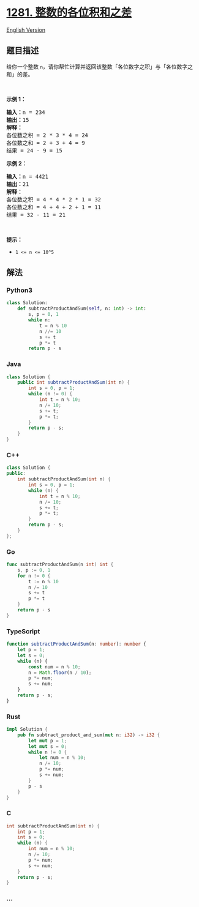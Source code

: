 # [1281. 整数的各位积和之差](https://leetcode.cn/problems/subtract-the-product-and-sum-of-digits-of-an-integer)

[English Version](/solution/1200-1299/1281.Subtract%20the%20Product%20and%20Sum%20of%20Digits%20of%20an%20Integer/README_EN.md)

## 题目描述

<!-- 这里写题目描述 -->

<p>给你一个整数&nbsp;<code>n</code>，请你帮忙计算并返回该整数「各位数字之积」与「各位数字之和」的差。</p>

<p>&nbsp;</p>

<p><strong>示例 1：</strong></p>

<pre><strong>输入：</strong>n = 234
<strong>输出：</strong>15 
<strong>解释：</strong>
各位数之积 = 2 * 3 * 4 = 24 
各位数之和 = 2 + 3 + 4 = 9 
结果 = 24 - 9 = 15
</pre>

<p><strong>示例 2：</strong></p>

<pre><strong>输入：</strong>n = 4421
<strong>输出：</strong>21
<strong>解释： 
</strong>各位数之积 = 4 * 4 * 2 * 1 = 32 
各位数之和 = 4 + 4 + 2 + 1 = 11 
结果 = 32 - 11 = 21
</pre>

<p>&nbsp;</p>

<p><strong>提示：</strong></p>

<ul>
	<li><code>1 &lt;= n &lt;= 10^5</code></li>
</ul>

## 解法

<!-- 这里可写通用的实现逻辑 -->

<!-- tabs:start -->

### **Python3**

<!-- 这里可写当前语言的特殊实现逻辑 -->

```python
class Solution:
    def subtractProductAndSum(self, n: int) -> int:
        s, p = 0, 1
        while n:
            t = n % 10
            n //= 10
            s += t
            p *= t
        return p - s
```

### **Java**

<!-- 这里可写当前语言的特殊实现逻辑 -->

```java
class Solution {
    public int subtractProductAndSum(int n) {
        int s = 0, p = 1;
        while (n != 0) {
            int t = n % 10;
            n /= 10;
            s += t;
            p *= t;
        }
        return p - s;
    }
}
```

### **C++**

```cpp
class Solution {
public:
    int subtractProductAndSum(int n) {
        int s = 0, p = 1;
        while (n) {
            int t = n % 10;
            n /= 10;
            s += t;
            p *= t;
        }
        return p - s;
    }
};
```

### **Go**

```go
func subtractProductAndSum(n int) int {
	s, p := 0, 1
	for n != 0 {
		t := n % 10
		n /= 10
		s += t
		p *= t
	}
	return p - s
}
```

### **TypeScript**

```ts
function subtractProductAndSum(n: number): number {
    let p = 1;
    let s = 0;
    while (n) {
        const num = n % 10;
        n = Math.floor(n / 10);
        p *= num;
        s += num;
    }
    return p - s;
}
```

### **Rust**

```rust
impl Solution {
    pub fn subtract_product_and_sum(mut n: i32) -> i32 {
        let mut p = 1;
        let mut s = 0;
        while n != 0 {
            let num = n % 10;
            n /= 10;
            p *= num;
            s += num;
        }
        p - s
    }
}
```

### **C**

```c
int subtractProductAndSum(int n) {
    int p = 1;
    int s = 0;
    while (n) {
        int num = n % 10;
        n /= 10;
        p *= num;
        s += num;
    }
    return p - s;
}
```

### **...**

```

```

<!-- tabs:end -->
